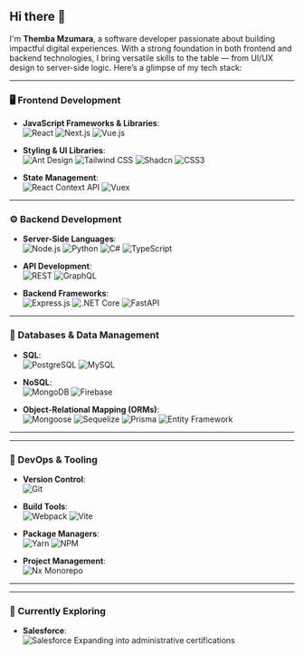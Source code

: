 ## Hi there 👋

I'm **Themba Mzumara**, a software developer passionate about building impactful digital experiences. With a strong foundation in both frontend and backend technologies, I bring versatile skills to the table — from UI/UX design to server-side logic. Here’s a glimpse of my tech stack:

---

### 🖥️ Frontend Development
- **JavaScript Frameworks & Libraries**:  
  ![React](https://img.shields.io/badge/-React-61DAFB?style=flat&logo=react&logoColor=black) 
  ![Next.js](https://img.shields.io/badge/-Next.js-000000?style=flat&logo=nextdotjs&logoColor=white) 
  ![Vue.js](https://img.shields.io/badge/-Vue.js-4FC08D?style=flat&logo=vue.js&logoColor=white)

- **Styling & UI Libraries**:  
  ![Ant Design](https://img.shields.io/badge/-Ant%20Design-0170FE?style=flat&logo=antdesign&logoColor=white) 
  ![Tailwind CSS](https://img.shields.io/badge/-Tailwind%20CSS-38B2AC?style=flat&logo=tailwind-css&logoColor=white) 
  ![Shadcn](https://img.shields.io/badge/-Shadcn-4A4A4A?style=flat)
  ![CSS3](https://img.shields.io/badge/-CSS3-1572B6?style=flat&logo=css3&logoColor=white)

- **State Management**:  
  ![React Context API](https://img.shields.io/badge/-React%20Context-61DAFB?style=flat&logo=react&logoColor=black) 
  ![Vuex](https://img.shields.io/badge/-Vuex-4FC08D?style=flat&logo=vuex&logoColor=white)

---

### ⚙️ Backend Development
- **Server-Side Languages**:  
  ![Node.js](https://img.shields.io/badge/-Node.js-339933?style=flat&logo=node.js&logoColor=white) 
  ![Python](https://img.shields.io/badge/-Python-3776AB?style=flat&logo=python&logoColor=white) 
  ![C#](https://img.shields.io/badge/-C%23-239120?style=flat&logo=c-sharp&logoColor=white)
  ![TypeScript](https://img.shields.io/badge/-TypeScript-007ACC?style=flat&logo=typescript&logoColor=white)

- **API Development**:  
  ![REST](https://img.shields.io/badge/-REST-005571?style=flat&logo=rest&logoColor=white)
  ![GraphQL](https://img.shields.io/badge/-GraphQL-E10098?style=flat&logo=graphql&logoColor=white)

- **Backend Frameworks**:  
  ![Express.js](https://img.shields.io/badge/-Express.js-000000?style=flat&logo=express&logoColor=white) 
  ![.NET Core](https://img.shields.io/badge/-.NET%20Core-512BD4?style=flat&logo=dotnet&logoColor=white)
  ![FastAPI](https://img.shields.io/badge/-FastAPI-009688?style=flat&logo=fastapi&logoColor=white)

---

### 💾 Databases & Data Management
- **SQL**:  
  ![PostgreSQL](https://img.shields.io/badge/-PostgreSQL-4169E1?style=flat&logo=postgresql&logoColor=white)
  ![MySQL](https://img.shields.io/badge/-MySQL-4479A1?style=flat&logo=mysql&logoColor=white)

- **NoSQL**:  
  ![MongoDB](https://img.shields.io/badge/-MongoDB-47A248?style=flat&logo=mongodb&logoColor=white) 
  ![Firebase](https://img.shields.io/badge/-Firebase-FFCA28?style=flat&logo=firebase&logoColor=black)

- **Object-Relational Mapping (ORMs)**:  
  ![Mongoose](https://img.shields.io/badge/-Mongoose-47A248?style=flat&logo=mongodb&logoColor=white) 
  ![Sequelize](https://img.shields.io/badge/-Sequelize-52B0E7?style=flat&logo=sequelize&logoColor=white) 
  ![Prisma](https://img.shields.io/badge/-Prisma-2D3748?style=flat&logo=prisma&logoColor=white) 
  ![Entity Framework](https://img.shields.io/badge/-Entity%20Framework-512BD4?style=flat&logo=dotnet&logoColor=white)

---

<!--
### ☁️ Cloud & Hosting
- **Firebase**:  
  ![Firebase](https://img.shields.io/badge/-Firebase-FFCA28?style=flat&logo=firebase&logoColor=black) Hosting and Realtime Database

- **Salesforce**:  
  ![Salesforce](https://img.shields.io/badge/-Salesforce-00A1E0?style=flat&logo=salesforce&logoColor=white) Admin configuration and basics in Lightning Web Components
-->

---

### 🚀 DevOps & Tooling
- **Version Control**:  
  ![Git](https://img.shields.io/badge/-Git-F05032?style=flat&logo=git&logoColor=white)

- **Build Tools**:  
  ![Webpack](https://img.shields.io/badge/-Webpack-8DD6F9?style=flat&logo=webpack&logoColor=black) 
  ![Vite](https://img.shields.io/badge/-Vite-646CFF?style=flat&logo=vite&logoColor=white)

- **Package Managers**:  
  ![Yarn](https://img.shields.io/badge/-Yarn-2C8EBB?style=flat&logo=yarn&logoColor=white) 
  ![NPM](https://img.shields.io/badge/-NPM-CB3837?style=flat&logo=npm&logoColor=white)

- **Project Management**:  
  ![Nx Monorepo](https://img.shields.io/badge/-Nx%20Monorepo-143055?style=flat&logo=nrwl&logoColor=white)

---

<!--
### 🔧 Additional Skills
- **Protocols & Standards**:  
  ![HL7](https://img.shields.io/badge/-HL7-F05A24?style=flat) 
  ![FHIR](https://img.shields.io/badge/-FHIR-FF7A59?style=flat)

- **Miscellaneous**:  
  ![DHIS2](https://img.shields.io/badge/-DHIS2-1E73BE?style=flat&logo=dhis2&logoColor=white) 
  ![OpenHIE](https://img.shields.io/badge/-OpenHIE-003366?style=flat)
-->

---

### 🌱 Currently Exploring
- **Salesforce**:  
  ![Salesforce](https://img.shields.io/badge/-Salesforce-00A1E0?style=flat&logo=salesforce&logoColor=white) Expanding into administrative certifications
